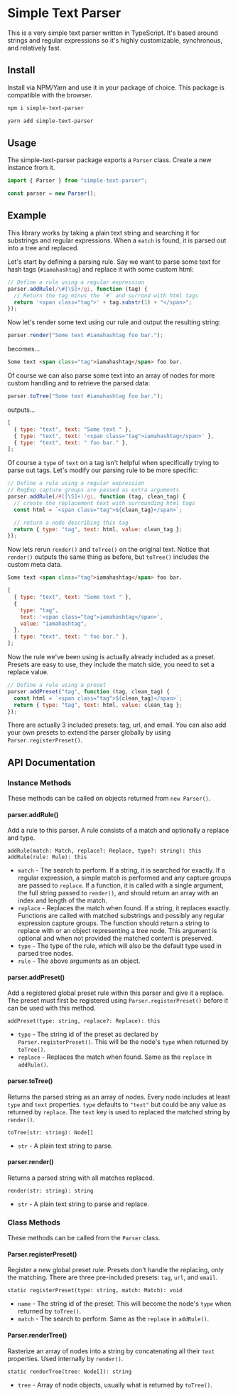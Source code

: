 # Simple Text Parser

This is a very simple text parser written in TypeScript. It's based around strings and regular expressions so it's highly customizable, synchronous, and relatively fast.

## Install

Install via NPM/Yarn and use it in your package of choice. This package is compatible with the browser.

```bash
npm i simple-text-parser
```

```bash
yarn add simple-text-parser
```

## Usage

The simple-text-parser package exports a `Parser` class. Create a new instance from it.

```javascript
import { Parser } from "simple-text-parser";

const parser = new Parser();
```

## Example

This library works by taking a plain text string and searching it for substrings and regular expressions. When a `match` is found, it is parsed out into a tree and replaced.

Let's start by defining a parsing rule. Say we want to parse some text for hash tags (`#iamahashtag`) and replace it with some custom html:

```javascript
// Define a rule using a regular expression
parser.addRule(/\#[\S]+/gi, function (tag) {
  // Return the tag minus the `#` and surrond with html tags
  return '<span class="tag">' + tag.substr(1) + "</span>";
});
```

Now let's render some text using our rule and output the resulting string:

```javascript
parser.render("Some text #iamahashtag foo bar.");
```

becomes...

```html
Some text <span class="tag">iamahashtag</span> foo bar.
```

Of course we can also parse some text into an array of nodes for more custom handling and to retrieve the parsed data:

```javascript
parser.toTree("Some text #iamahashtag foo bar.");
```

outputs...

```javascript
[
  { type: "text", text: "Some text " },
  { type: "text", text: '<span class="tag">iamahashtag</span>' },
  { type: "text", text: " foo bar." },
];
```

Of course a `type` of `text` on a tag isn't helpful when specifically trying to parse out tags. Let's modify our parsing rule to be more specific:

```javascript
// Define a rule using a regular expression
// RegExp capture groups are passed as extra arguments
parser.addRule(/#([\S]+)/gi, function (tag, clean_tag) {
  // create the replacement text with surrounding html tags
  const html = `<span class="tag">${clean_tag}</span>`;

  // return a node describing this tag
  return { type: "tag", text: html, value: clean_tag };
});
```

Now lets rerun `render()` and `toTree()` on the original text. Notice that `render()` outputs the same thing as before, but `toTree()` includes the custom meta data.

```html
Some text <span class="tag">iamahashtag</span> foo bar.
```

```javascript
[
  { type: "text", text: "Some text " },
  {
    type: "tag",
    text: '<span class="tag">iamahashtag</span>',
    value: "iamahashtag",
  },
  { type: "text", text: " foo bar." },
];
```

Now the rule we've been using is actually already included as a preset. Presets are easy to use, they include the match side, you need to set a replace value.

```javascript
// Define a rule using a preset
parser.addPreset("tag", function (tag, clean_tag) {
  const html = `<span class="tag">${clean_tag}</span>`;
  return { type: "tag", text: html, value: clean_tag };
});
```

There are actually 3 included presets: tag, url, and email. You can also add your own presets to extend the parser globally by using `Parser.registerPreset()`.

## API Documentation

### Instance Methods

These methods can be called on objects returned from `new Parser()`.

#### parser.addRule()

Add a rule to this parser. A rule consists of a match and optionally a replace and type.

```
addRule(match: Match, replace?: Replace, type?: string): this
addRule(rule: Rule): this
```

- `match` - The search to perform. If a string, it is searched for exactly. If a regular expression, a simple match is performed and any capture groups are passed to `replace`. If a function, it is called with a single argument, the full string passed to `render()`, and should return an array with an index and length of the match.
- `replace` - Replaces the match when found. If a string, it replaces exactly. Functions are called with matched substrings and possibly any regular expression capture groups. The function should return a string to replace with or an object representing a tree node. This argument is optional and when not provided the matched content is preserved.
- `type` - The type of the rule, which will also be the default type used in parsed tree nodes.
- `rule` - The above arguments as an object.

#### parser.addPreset()

Add a registered global preset rule within this parser and give it a replace. The preset must first be registered using `Parser.registerPreset()` before it can be used with this method.

```
addPreset(type: string, replace?: Replace): this
```

- `type` - The string id of the preset as declared by `Parser.registerPreset()`. This will be the node's `type` when returned by `toTree()`.
- `replace` - Replaces the match when found. Same as the `replace` in `addRule()`.

#### parser.toTree()

Returns the parsed string as an array of nodes. Every node includes at least `type` and `text` properties. `type` defaults to `"text"` but could be any value as returned by `replace`. The `text` key is used to replaced the matched string by `render()`.

```
toTree(str: string): Node[]
```

- `str` - A plain text string to parse.

#### parser.render()

Returns a parsed string with all matches replaced.

```
render(str: string): string
```

- `str` - A plain text string to parse and replace.

### Class Methods

These methods can be called from the `Parser` class.

#### Parser.registerPreset()

Register a new global preset rule. Presets don't handle the replacing, only the matching. There are three pre-included presets: `tag`, `url`, and `email`.

```
static registerPreset(type: string, match: Match): void
```

- `name` - The string id of the preset. This will become the node's `type` when returned by `toTree()`.
- `match` - The search to perform. Same as the `replace` in `addRule()`.

#### Parser.renderTree()

Rasterize an array of nodes into a string by concatenating all their `text` properties. Used internally by `render()`.

```
static renderTree(tree: Node[]): string
```

- `tree` - Array of node objects, usually what is returned by `toTree()`.
